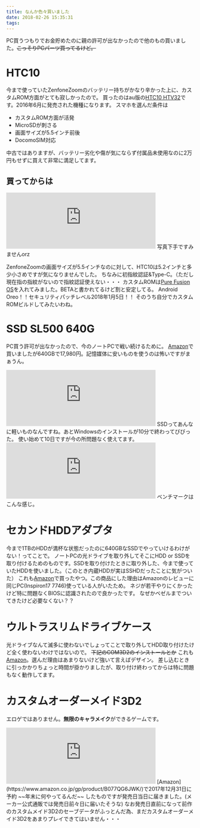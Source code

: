 ```yaml
---
title: なんか色々買いました
date: 2018-02-26 15:35:31
tags:
---
```


PC買うつもりでお金貯めたのに親の許可が出なかったので他のもの買いました。~~こっそりPCパーツ買ってるけど。~~

# HTC10
今まで使っていたZenfoneZoomのバッテリー持ちがかなり辛かった上に、カスタムROM方面がとても寂しかったので。
買ったのはau版の[HTC10 HTV32](https://www.au.com/mobile/product/smartphone/htv32/)です。2016年6月に発売された機種になります。
スマホを選んだ条件は
- カスタムROM方面が活発
- MicroSDが刺さる
- 画面サイズが5.5インチ前後
- DocomoSIM対応

中古ではありますが、バッテリー劣化や傷が気にならず付属品未使用なのに2万円もせずに買えて非常に満足してます。
## 買ってからは

<iframe src="https://mstdn.maud.io/@Otakan951/99522592933775429/embed" class="mastodon-embed" style="max-width: 100%; border: 0" width="400"></iframe><script src="https://mstdn.maud.io/embed.js" async="async"></script>
写真下手ですみませんorz

ZenfoneZoomの画面サイズが5.5インチなのに対して、HTC10は5.2インチと多少小さめですが気になりませんでした。
ちなみに初指紋認証&Type-C。（ただし現在指の指紋がないので指紋認証使えない・・・
カスタムROMは[Pure Fusion OS](https://forum.xda-developers.com/htc-10/development/rom-official-pure-fusion-os-oreo-t3694203)を入れてみました。BETAと書かれてるけど割と安定してる。
Android Oreo！！セキュリティパッチレベル2018年1月5日！！
そのうち自分でカスタムROMビルドしてみたいわね。

# SSD SL500 640G
PC買う許可が出なかったので、今のノートPCで戦い続けるために。
[Amazon](https://www.amazon.co.jp/gp/product/B0789Z4HY8)で買いましたが640GBで17,980円。記憶媒体に安いものを使うのは怖いですがまぁうん。
<iframe src="https://mstdn.maud.io/@Otakan951/99528078580685526/embed" class="mastodon-embed" style="max-width: 100%; border: 0" width="400"></iframe><script src="https://mstdn.maud.io/embed.js" async="async"></script>
SSDってあんなに軽いものなんですね。あとWindowsのインストールが10分で終わってびびった。
使い始めて10日ですが今の所問題なく使えてます。
<iframe src="https://mstdn.maud.io/@Otakan951/99534729286551961/embed" class="mastodon-embed" style="max-width: 100%; border: 0" width="400"></iframe><script src="https://mstdn.maud.io/embed.js" async="async"></script>
ベンチマークはこんな感じ。

# セカンドHDDアダプタ
今まで1TBのHDDが満杯な状態だったのに640GBなSSDでやっていけるわけがない！ってことで。
ノートPCの光ドライブを取り外してそこにHDD or SSDを取り付けるためのものです。SSDを取り付けたときに取り外した、今まで使っていたHDDを使いました。（このとき内蔵HDDが実はSSHDだったことに気がついた）
これも[Amazon](https://www.amazon.co.jp/gp/product/B00FCMC95K/)で買ったやつ。この商品にした理由はAmazonのレビューに同じPC(Inspiron17 7746)使っている人がいたため。
ネジが若干やりにくかったけど特に問題なくBIOSに認識されたので良かったです。
なぜかベゼルまでついてきたけど必要なくない？？

# ウルトラスリムドライブケース
光ドライブなんて滅多に使わないでしょってことで取り外してHDD取り付けたけど全く使わないわけではないので。 ~~下記のCOM3D2のインストールとか~~
これも[Amazon](https://www.amazon.co.jp/gp/product/B073RFZ4VC)。選んだ理由はあまりないけど強いて言えばデザイン。
差し込むときに引っかかりちょっと時間が掛かりましたが、取り付け終わってからは特に問題もなく動作してます。

# カスタムオーダーメイド3D2
エロゲではありません。**無限のキャラメイク**ができるゲームです。
<iframe src="https://mstdn.maud.io/@Otakan951/99574104738524881/embed" class="mastodon-embed" style="max-width: 100%; border: 0" width="400"></iframe><script src="https://mstdn.maud.io/embed.js" async="async"></script>
[Amazon](https://www.amazon.co.jp/gp/product/B077QG6JWK/)で2017年12月31日に予約 ~~年末に何やってるんだ~~ したものですが発売日当日に届きました。(メーカー公式通販では発売日前々日に届いたそうな)
なお発売日直前になって前作のカスタムメイド3D2のセーブデータがふっとんだ為、まだカスタムオーダーメイド3D2をあまりプレイできてはいません・・・
